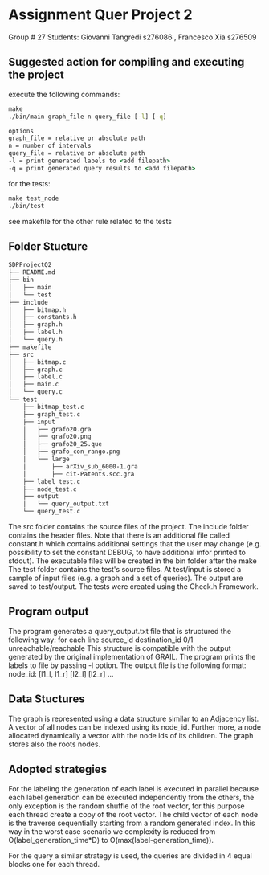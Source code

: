 # Assignment Quer Project 2

Group # 27 
Students: Giovanni Tangredi s276086 , Francesco Xia s276509

## Suggested action for compiling and executing the project

execute the following commands:
```bat
make
./bin/main graph_file n query_file [-l] [-q]

options
graph_file = relative or absolute path
n = number of intervals
query_file = relative or absolute path
-l = print generated labels to <add filepath>
-q = print generated query results to <add filepath>
```
for the tests:
```bat
make test_node
./bin/test
```
see makefile for the other rule related to the tests 

## Folder Stucture
``` bash
SDPProjectQ2
├── README.md
├── bin
│   ├── main
│   └── test
├── include
│   ├── bitmap.h
│   ├── constants.h
│   ├── graph.h
│   ├── label.h
│   └── query.h
├── makefile
├── src
│   ├── bitmap.c
│   ├── graph.c
│   ├── label.c
│   ├── main.c
│   └── query.c
└── test
    ├── bitmap_test.c
    ├── graph_test.c
    ├── input 
    │   ├── grafo20.gra
    │   ├── grafo20.png
    │   ├── grafo20_25.que
    │   ├── grafo_con_rango.png
    │   └── large
    │       ├── arXiv_sub_6000-1.gra
    │       ├── cit-Patents.scc.gra
    ├── label_test.c
    ├── node_test.c
    ├── output
    │   └── query_output.txt
    └── query_test.c
```
The src folder contains the source files of the project.
The include folder contains the header files. Note that there is an additional file called constant.h which contains additional settings that the user may change (e.g. possibility to set the constant DEBUG, to have additional infor printed to stdout).
The executable files will be created in the bin folder after the make
The test folder contains the test's source files. At test/input is stored a sample of input files (e.g. a graph and a set of queries). The output are saved to test/output.
The tests were created using the Check.h Framework.

## Program output

The program generates a query_output.txt file that is structured the following way:
for each line source_id destination_id 0/1 unreachable/reachable
This structure is compatible with the output generated by the original implementation of GRAIL.
The program prints the labels to file by passing -l option.
The output file is the following format:
node_id: [l1_l, l1_r] [l2_l] [l2_r] ...

## Data Stuctures 
The graph is represented using a data structure similar to an Adjacency list. A vector of all nodes can be indexed using its node_id. Further more, a node allocated dynamically a vector with the node ids of its children.
The graph stores also the roots nodes.

## Adopted strategies
For the labeling the generation of each label is executed in parallel because each label generation can be executed independently from the others, the only exception is the random shuffle of the root vector, for this purpose each thread create a copy of the root vector. The child vector of each node is the traverse sequentially starting from a random generated index. In this way in the worst case scenario we complexity is reduced from O(label_generation_time*D) to O(max(label-generation_time)).

For the query a similar strategy is used, the queries are divided in 4 equal blocks one for each thread.
